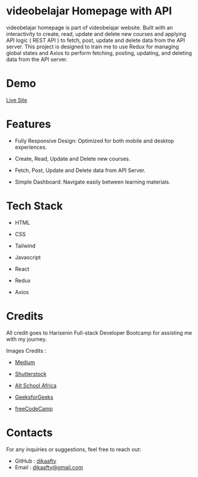 # videobelajar Homepage with API

videobelajar homepage is part of videobelajar website. Built with an interactivity to create, read, update and delete new courses and applying API logic ( REST API ) to fetch, post, update and delete data from the API server. This project is designed to train me to use Redux for managing global states and Axios to perform fetching, posting, updating, and deleting data from the API server.

# Demo

[Live Site](https://videobelajar-homepage-with-api.netlify.app/)

# Features

- Fully Responsive Design: Optimized for both mobile and desktop experiences.

- Create, Read, Update and Delete new courses.

- Fetch, Post, Update and Delete data from API Server.

- Simple Dashboard: Navigate easily between learning materials.

# Tech Stack

- HTML

- CSS

- Tailwind

- Javascript

- React

- Redux

- Axios

# Credits
All credit goes to Harisenin Full-stack Developer Bootcamp for assisting me with my journey.

Images Credits :

- [Medium](https://medium.com/)

- [Shutterstock](https://www.shutterstock.com/)

- [Alt School Africa](https://altschoolafrica.com/)

- [GeeksforGeeks](https://www.geeksforgeeks.org/)

- [freeCodeCamp](https://www.freecodecamp.org/)

# Contacts

For any inquiries or suggestions, feel free to reach out:

- GitHub : [dikaafty](https://github.com/dikaafty)
- Email : dikaafty@gmail.com